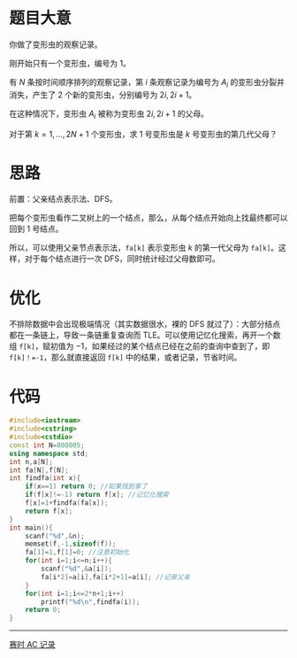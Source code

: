 # 题目大意

你做了变形虫的观察记录。

刚开始只有一个变形虫，编号为 $1$。

有 $N$ 条按时间顺序排列的观察记录，第 $i$ 条观察记录为编号为 $A_i$ 的变形虫分裂并消失，产生了 $2$ 个新的变形虫，分别编号为 $2i,2i+1$。

在这种情况下，变形虫 $A_i$ 被称为变形虫 $2i,2i+1$ 的父母。

对于第 $k=1,\ldots,2N+1$ 个变形虫，求 $1$ 号变形虫是 $k$ 号变形虫的第几代父母？

# 思路

前置：父亲结点表示法、DFS。

把每个变形虫看作二叉树上的一个结点，那么，从每个结点开始向上找最终都可以回到 $1$ 号结点。

所以，可以使用父亲节点表示法，$\texttt{fa[k]}$ 表示变形虫 $k$ 的第一代父母为 $\texttt{fa[k]}$。这样，对于每个结点进行一次 DFS，同时统计经过父母数即可。

# 优化

不排除数据中会出现极端情况（其实数据很水，裸的 DFS 就过了）：大部分结点都在一条链上，导致一条链重复查询而 TLE。可以使用记忆化搜索，再开一个数组 `f[k]`，赋初值为 $-1$，如果经过的某个结点已经在之前的查询中查到了，即 `f[k]！=-1`，那么就直接返回 `f[k]` 中的结果，或者记录，节省时间。

# 代码

```cpp
#include<iostream>
#include<cstring>
#include<cstdio>
const int N=800005;
using namespace std;
int n,a[N];
int fa[N],f[N];
int findfa(int x){
	if(x==1) return 0; //如果找到爹了
	if(f[x]!=-1) return f[x]; //记忆化搜索
	f[x]=1+findfa(fa[x]);
	return f[x];
} 
int main(){
	scanf("%d",&n);
	memset(f,-1,sizeof(f));
	fa[1]=1,f[1]=0; //注意初始化
	for(int i=1;i<=n;i++){
		scanf("%d",&a[i]);
		fa[i*2]=a[i],fa[i*2+1]=a[i]; //记录父亲
	}
	for(int i=1;i<=2*n+1;i++)
		printf("%d\n",findfa(i));
    return 0;
}
```

------------

[赛时 AC 记录](https://atcoder.jp/contests/abc274/submissions/35880811)

